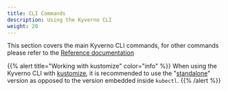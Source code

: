 ```yaml
---
title: CLI Commands
description: Using the Kyverno CLI
weight: 20
---
```


This section covers the main Kyverno CLI commands, for other commands please refer to the [Reference documentation](../reference/_index.md)

{{% alert title="Working with kustomize" color="info" %}}
When using the Kyverno CLI with [kustomize](https://kustomize.io/), it is recommended to use the "[standalone](https://kubectl.docs.kubernetes.io/installation/kustomize/binaries/)" version as opposed to the version embedded inside `kubectl`.
{{% /alert %}}
